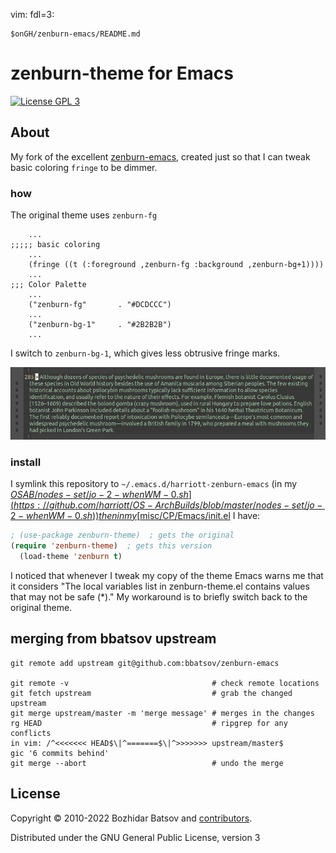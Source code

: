 vim: fdl=3:

    $onGH/zenburn-emacs/README.md

# zenburn-theme for Emacs

[![License GPL 3][badge-license]](http://www.gnu.org/licenses/gpl-3.0.txt)

## About
My fork of the excellent [zenburn-emacs](https://github.com/bbatsov/zenburn-emacs), created just so that I can tweak basic coloring `fringe` to be dimmer.

### how
The original theme uses `zenburn-fg`
```
    ...
;;;;; basic coloring
    ...
    (fringe ((t (:foreground ,zenburn-fg :background ,zenburn-bg+1))))
    ...
;;; Color Palette
    ...
    ("zenburn-fg"       . "#DCDCCC")
    ...
    ("zenburn-bg-1"     . "#2B2B2B")
    ...
```
I switch to `zenburn-bg-1`, which gives less obtrusive fringe marks.

![unobtrusive screenshot](screenshots/psilocybin.jpg)

### install
I symlink this repository to `~/.emacs.d/harriott-zenburn-emacs` (in my [$OSAB/nodes-set/jo-2-whenWM-0.sh](https://github.com/harriott/OS-ArchBuilds/blob/master/nodes-set/jo-2-whenWM-0.sh)) then in my [$misc/CP/Emacs/init.el](https://github.com/harriott/misc/blob/master/Emacs/init.el) I have:
```lisp
; (use-package zenburn-theme)  ; gets the original
(require 'zenburn-theme)  ; gets this version
  (load-theme 'zenburn t)
```
I noticed that whenever I tweak my copy of the theme Emacs warns me that it considers "The local variables list in zenburn-theme.el contains values that may not be safe (*)." My workaround is to briefly switch back to the original theme.

## merging from bbatsov upstream

    git remote add upstream git@github.com:bbatsov/zenburn-emacs

    git remote -v                                # check remote locations
    git fetch upstream                           # grab the changed upstream
    git merge upstream/master -m 'merge message' # merges in the changes
    rg HEAD                                      # ripgrep for any conflicts
    in vim: /^<<<<<<< HEAD$\|^=======$\|^>>>>>>> upstream/master$
    gic '6 commits behind'
    git merge --abort                            # undo the merge

## License
Copyright © 2010-2022 Bozhidar Batsov and
[contributors](https://github.com/bbatsov/zenburn-emacs/contributors).

Distributed under the GNU General Public License, version 3

[badge-license]: https://img.shields.io/badge/license-GPL_3-green.svg
